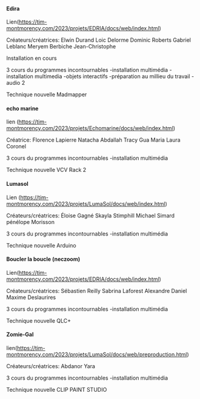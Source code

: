 ####  Edira
  Lien(https://tim-montmorency.com/2023/projets/EDRIA/docs/web/index.html)

  Créateurs/créatrices:
    Elwin Durand
    Loic Delorme
    Dominic Roberts
    Gabriel Leblanc
    Meryem Berbiche
    Jean-Christophe

  Installation en cours
  
  3 cours du programmes incontournables -installation multimédia
      -installation multimedia
      -objets interactifs
      -préparation au millieu du travail
      -audio 2

  Technique nouvelle
      Madmapper 
    
####  echo marine

  lien (https://tim-montmorency.com/2023/projets/Echomarine/docs/web/index.html)

  Créatrice:
    Florence Lapierre
    Natacha Abdallah
    Tracy Gua
    Maria Laura Coronel

  3 cours du programmes incontournables -installation multimédia

  Technique nouvelle
    VCV Rack 2
  
####  Lumasol

  Lien (https://tim-montmorency.com/2023/projets/LumaSol/docs/web/index.html)
  
  
  Créateurs/créatrices:
    Éloise Gagné
    Skayla Stimphill
    Michael Simard
    pénélope Morisson
    

3 cours du programmes incontournables -installation multimédia

Technique nouvelle
  Arduino

####  Boucler la boucle (neczoom)

Lien(https://tim-montmorency.com/2023/projets/EDRIA/docs/web/index.html)

Créateurs/créatrices:
  Sébastien Reilly
  Sabrina Laforest
  Alexandre Daniel
  Maxime Deslaurires

3 cours du programmes incontournables -installation multimédia

Technique nouvelle
  QLC+
  
  
#### Zomie-Gal

lien(https://tim-montmorency.com/2023/projets/LumaSol/docs/web/preproduction.html)

Créateurs/créatrices:
  Abdanor Yara

3 cours du programmes incontournables -installation multimédia

Technique nouvelle
 CLIP PAINT STUDIO
